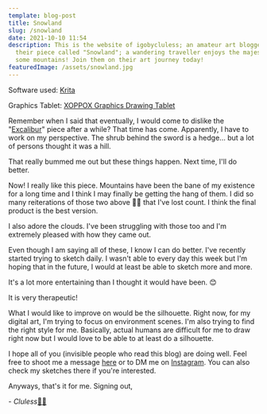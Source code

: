 ```yaml
---
template: blog-post
title: Snowland
slug: /snowland
date: 2021-10-10 11:54
description: This is the website of igobycluless; an amateur art blogger. Here's
  their piece called "Snowland"; a wandering traveller enjoys the majesty of
  some mountains! Join them on their art journey today!
featuredImage: /assets/snowland.jpg
---
```

Software used: [Krita](https://krita.org/en/)

Graphics Tablet: [XOPPOX Graphics Drawing Tablet](https://www.amazon.com/XOPPOX-Graphics-Battery-Free-Compatible-Painting/dp/B08TC1N6JS)

Remember when I said that eventually, I would come to dislike the "[Excalibur](https://igobycluless.netlify.app/excalibur)" piece after a while? That time has come. Apparently, I have to work on my perspective. The shrub behind the sword is a hedge... but a lot of persons thought it was a hill.

That really bummed me out but these things happen. Next time, I'll do better.

Now! I really like this piece. Mountains have been the bane of my existence for a long time and I think I may finally be getting the hang of them. I did so many reiterations of those two above ☝🏽 that I've lost count. I think the final product is the best version.

I also adore the clouds. I've been struggling with those too and I'm extremely pleased with how they came out.

Even though I am saying all of these, I know I can do better. I've recently started trying to sketch daily. I wasn't able to every day this week but I'm hoping that in the future, I would at least be able to sketch more and more.

It's a lot more entertaining than I thought it would have been. 😊

It is very therapeutic!

What I would like to improve on would be the silhouette. Right now, for my digital art, I'm trying to focus on environment scenes. I'm also trying to find the right style for me. Basically, actual humans are difficult for me to draw right now but I would love to be able to at least do a silhouette.

I hope all of you (invisible people who read this blog) are doing well. Feel free to shoot me a message [here](https://igobycluless.netlify.app/contact) or to DM me on [Instagram](https://www.instagram.com/igobycluless/). You can also check my sketches there if you're interested.

Anyways, that's it for me. Signing out,

\- *Cluless*[✌🏽](https://emojipedia.org/victory-hand-medium-skin-tone/)